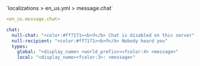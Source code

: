 <!--@include: @/parts/module/message/chat.md#title-->
<!--@include: @/parts/words.md#path--> `localizations > en_us.yml > message.chat`

<!--@include: @/parts/module/message/chat.md#explanation-->

<!--@include: @/parts/words.md#edit-->
```yaml
<en_us.message.chat>
```

<!--@include: @/parts/words.md#default-->
```yaml
chat:
  null-chat: "<color:#ff7171><b>⁉</b> Chat is disabled on this server"
  null-recipient: "<color:#ff7171><b>⁉</b> Nobody heard you"
  types:
    global: "<display_name> <world_prefix>»<fcolor:4> <message>"
    local: "<display_name><fcolor:3>: <message>"
```

<!--@include: @/parts/module/message/chat.md#parameters-->
<!--@include: @/parts/module/message/chat.md#localization-->